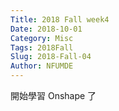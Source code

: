 ```yaml
---
Title: 2018 Fall week4
Date: 2018-10-01
Category: Misc
Tags: 2018Fall
Slug: 2018-Fall-04
Author: NFUMDE
---
```

開始學習 Onshape 了